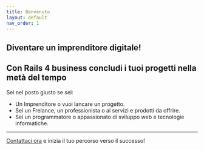 ```yaml
---
title: Benvenuto
layout: default
nav_order: 1
---
```


## Diventare un imprenditore digitale!


## Con **Rails 4 business** concludi i tuoi progetti nella metà del tempo  


Sei nel posto giusto se sei:
- Un Imprenditore o vuoi lancare un progetto.
- Sei un Frelance, un professionista o ai servizi e prodotti da offrire.
- Sei un programmatore o appassionato di sviluppo web e tecnologie informatiche.







---

[Contattaci ora](https://www.instagram.com/rails4business/) e inizia il tuo percorso verso il successo!
